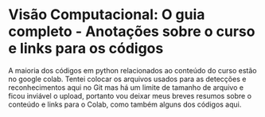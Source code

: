 # Visão Computacional: O guia completo - Anotações sobre o curso e links para os códigos

A maioria dos códigos em python relacionados ao conteúdo do curso estão no google colab. Tentei colocar os arquivos usados para as detecções e reconhecimentos aqui no Git mas há um limite de tamanho de arquivo e ficou inviável o upload, portanto vou deixar meus breves resumos sobre o conteúdo e links para o Colab, como também alguns dos códigos aqui.
